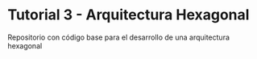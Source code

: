 # Tutorial 3 - Arquitectura Hexagonal

Repositorio con código base para el desarrollo de una arquitectura hexagonal


